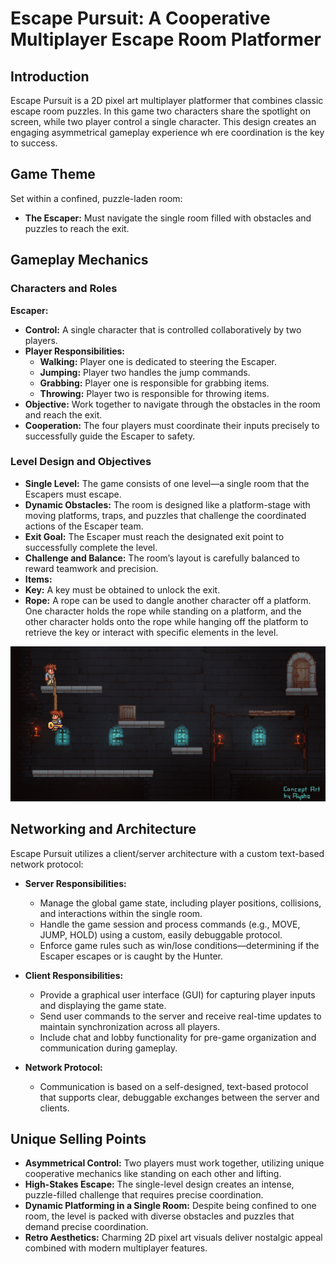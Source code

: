 # Escape Pursuit: A Cooperative Multiplayer Escape Room Platformer

## Introduction

Escape Pursuit is a 2D pixel art multiplayer platformer that combines classic escape room puzzles. In this game two characters share the spotlight on screen, while two player control a single character. This design creates an engaging asymmetrical gameplay experience wh ere coordination is the key to success.

## Game Theme

Set within a confined, puzzle-laden room:
- **The Escaper:** Must navigate the single room filled with obstacles and puzzles to reach the exit.

## Gameplay Mechanics

### Characters and Roles

**Escaper:**
- **Control:** A single character that is controlled collaboratively by two players.
- **Player Responsibilities:**
    - **Walking:** Player one is dedicated to steering the Escaper.
    - **Jumping:** Player two handles the jump commands.
    - **Grabbing:** Player one is responsible for grabbing items.
    - **Throwing:** Player two is responsible for throwing items.
- **Objective:** Work together to navigate through the obstacles in the room and reach the exit.
- **Cooperation:** The four players must coordinate their inputs precisely to successfully guide the Escaper to safety.

### Level Design and Objectives

- **Single Level:** The game consists of one level—a single room that the Escapers must escape.
- **Dynamic Obstacles:** The room is designed like a platform-stage with moving platforms, traps, and puzzles that challenge the coordinated actions of the Escaper team.
- **Exit Goal:** The Escaper must reach the designated exit point to successfully complete the level.
- **Challenge and Balance:** The room’s layout is carefully balanced to reward teamwork and precision.
- **Items:** 
- **Key:** A key must be obtained to unlock the exit.
- **Rope:** A rope can be used to dangle another character off a platform. 
  One character holds the rope while standing on a platform, and the other character holds onto the rope while hanging off the platform to retrieve the key or interact with specific elements in the level.

![pixelGameMockup.png](pixelGameMockup.png)

## Networking and Architecture

Escape Pursuit utilizes a client/server architecture with a custom text-based network protocol:

- **Server Responsibilities:**
    - Manage the global game state, including player positions, collisions, and interactions within the single room.
    - Handle the game session and process commands (e.g., MOVE, JUMP, HOLD) using a custom, easily debuggable protocol.
    - Enforce game rules such as win/lose conditions—determining if the Escaper escapes or is caught by the Hunter.

- **Client Responsibilities:**
    - Provide a graphical user interface (GUI) for capturing player inputs and displaying the game state.
    - Send user commands to the server and receive real-time updates to maintain synchronization across all players.
    - Include chat and lobby functionality for pre-game organization and communication during gameplay.

- **Network Protocol:**
    - Communication is based on a self-designed, text-based protocol that supports clear, debuggable exchanges between the server and clients.

## Unique Selling Points

- **Asymmetrical Control:** Two players must work together, utilizing unique cooperative mechanics like standing on each other and lifting.
- **High-Stakes Escape:** The single-level design creates an intense, puzzle-filled challenge that requires precise coordination.
- **Dynamic Platforming in a Single Room:** Despite being confined to one room, the level is packed with diverse obstacles and puzzles that demand precise coordination.
- **Retro Aesthetics:** Charming 2D pixel art visuals deliver nostalgic appeal combined with modern multiplayer features.
